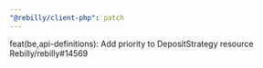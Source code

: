 ```yaml
---
"@rebilly/client-php": patch
---
```


feat(be,api-definitions): Add priority to DepositStrategy resource Rebilly/rebilly#14569
